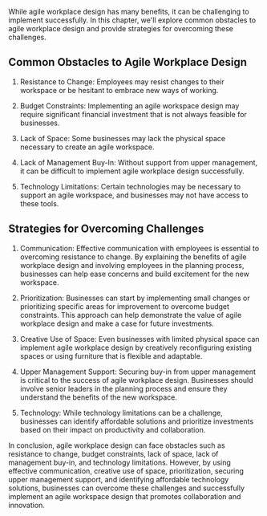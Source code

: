 
While agile workplace design has many benefits, it can be challenging to implement successfully. In this chapter, we'll explore common obstacles to agile workplace design and provide strategies for overcoming these challenges.

Common Obstacles to Agile Workplace Design
------------------------------------------

1. Resistance to Change: Employees may resist changes to their workspace or be hesitant to embrace new ways of working.

2. Budget Constraints: Implementing an agile workspace design may require significant financial investment that is not always feasible for businesses.

3. Lack of Space: Some businesses may lack the physical space necessary to create an agile workspace.

4. Lack of Management Buy-In: Without support from upper management, it can be difficult to implement agile workplace design successfully.

5. Technology Limitations: Certain technologies may be necessary to support an agile workspace, and businesses may not have access to these tools.

Strategies for Overcoming Challenges
------------------------------------

1. Communication: Effective communication with employees is essential to overcoming resistance to change. By explaining the benefits of agile workplace design and involving employees in the planning process, businesses can help ease concerns and build excitement for the new workspace.

2. Prioritization: Businesses can start by implementing small changes or prioritizing specific areas for improvement to overcome budget constraints. This approach can help demonstrate the value of agile workplace design and make a case for future investments.

3. Creative Use of Space: Even businesses with limited physical space can implement agile workplace design by creatively reconfiguring existing spaces or using furniture that is flexible and adaptable.

4. Upper Management Support: Securing buy-in from upper management is critical to the success of agile workplace design. Businesses should involve senior leaders in the planning process and ensure they understand the benefits of the new workspace.

5. Technology: While technology limitations can be a challenge, businesses can identify affordable solutions and prioritize investments based on their impact on productivity and collaboration.

In conclusion, agile workplace design can face obstacles such as resistance to change, budget constraints, lack of space, lack of management buy-in, and technology limitations. However, by using effective communication, creative use of space, prioritization, securing upper management support, and identifying affordable technology solutions, businesses can overcome these challenges and successfully implement an agile workspace design that promotes collaboration and innovation.
